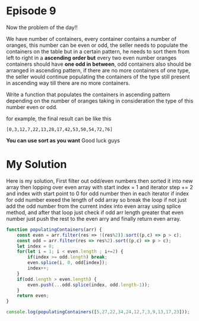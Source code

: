 # Episode 9

Now the problem of the day!!

We have number of containers, every container contains a number of oranges, this number can be even or odd, the seller needs to populate the containers on the table but in a certain pattern, he needs to sort them from left to right in a **ascending order but** every two even number oranges containers should have **one odd in between**, odd containers also should be arranged in ascending pattern, if there are no more containers of one type, the seller would continue populating the containers of the type still present in ascending way till there are no more containers.

Write a function that populates the containers in ascending pattern depending on the number of oranges taking in consideration the type of this number even or odd.

for example, the final result can be like this

```
[0,3,12,7,22,13,28,17,42,53,50,54,72,76]
```

**You can use sort as you want**
Good luck guys

# My Solution

Here is my solution, First filter out odd/even numbers then sorted it into new array then lopping over even array with start index = 1 and iterator step += 2 and index with start point to 0 for odd number then in each iterator if index for odd number exeed the length of odd array so break the loop if not just add the odd number from the current index into even array using splice method, and after that loop just check if odd arr length greater that even number just push the rest to the even arry and finally return even array.


```javascript
function populatingContainers(arr) {
    const even = arr.filter(res => !(res%2)).sort((p,c) => p > c);
    const odd = arr.filter(res => res%2).sort((p,c) => p > c);
    let index = 0;
    for(let i = 1; i < even.length ; i+=2) {
        if(index >= odd.length) break;
        even.splice(i, 0, odd[index]);
        index++;
    }
    if(odd.length > even.length) {
        even.push(...odd.splice(index, odd.length-1));
    }
    return even; 
}

console.log(populatingContainers([5,27,22,34,24,12,7,3,9,13,17,23]));
```




